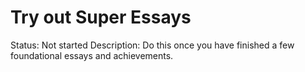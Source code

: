# Try out Super Essays

Status: Not started
Description: Do this once you have finished a few foundational essays and achievements.